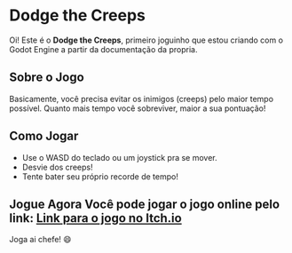 # Dodge the Creeps

Oi! Este é o **Dodge the Creeps**, primeiro joguinho que estou criando com o Godot Engine a partir da documentação da propria.

## Sobre o Jogo

Basicamente, você precisa evitar os inimigos (creeps) pelo maior tempo possível. Quanto mais tempo você sobreviver, maior a sua pontuação!

## Como Jogar

- Use o WASD do teclado ou um joystick pra se mover.
- Desvie dos creeps!
- Tente bater seu próprio recorde de tempo!

## Jogue Agora Você pode jogar o jogo online pelo link: [Link para o jogo no Itch.io](https://google.com)

Joga ai chefe! 😄
